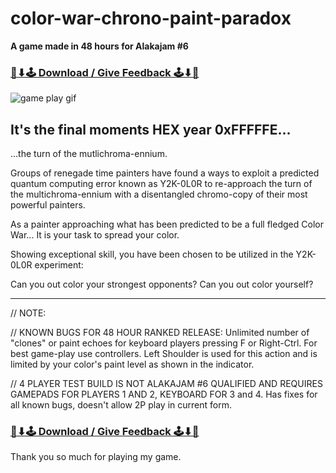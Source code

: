 # color-war-chrono-paint-paradox

**A game made in 48 hours for Alakajam #6**

### [🔵⬇🕹 Download / Give Feedback 🕹⬇🔴](https://qst0.itch.io/color-war-chrono-paint-paradox)

![game play gif](https://img.itch.zone/aW1nLzIxNjg5NzYuZ2lm/original/MsM1wk.gif)

## It's the final moments HEX year 0xFFFFFE...

...the turn of the mutlichroma-ennium.

Groups of renegade time painters have found a ways to exploit a predicted quantum computing error known as Y2K-0L0R to re-approach the turn of the multichroma-ennium with a disentangled chromo-copy of their most powerful painters.

As a painter approaching what has been predicted to be a full fledged Color War...
It is your task to spread your color.

Showing exceptional skill, you have been chosen to be utilized in the Y2K-0L0R experiment:

Can you out color your strongest opponents?
Can you out color yourself? 

---

// NOTE:

// KNOWN BUGS FOR 48 HOUR RANKED RELEASE:
 Unlimited number of "clones" or paint echoes for keyboard players pressing F or Right-Ctrl. For best game-play use controllers. Left Shoulder is used for this action and is limited by your color's paint level as shown in the indicator.

// 4 PLAYER TEST BUILD IS NOT ALAKAJAM #6 QUALIFIED AND REQUIRES GAMEPADS FOR PLAYERS 1 AND 2, KEYBOARD FOR 3 and 4.
Has fixes for all known bugs, doesn't allow 2P play in current form.

### [🔵⬇🕹 Download / Give Feedback 🕹⬇🔴](https://qst0.itch.io/color-war-chrono-paint-paradox)
Thank you so much for playing my game.
